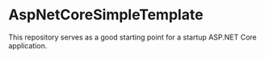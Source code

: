 # AspNetCoreSimpleTemplate
This repository serves as a good starting point for a startup ASP.NET Core application.

